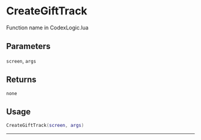 # CreateGiftTrack
Function name in CodexLogic.lua
## Parameters
`screen`, `args`
## Returns
`none`
## Usage
```lua
CreateGiftTrack(screen, args)
```
---
